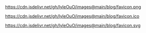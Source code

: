 https://cdn.jsdelivr.net/gh/lyleOuO/images@main/blog/favicon.png

https://cdn.jsdelivr.net/gh/lyleOuO/images@main/blog/favicon.ico

https://cdn.jsdelivr.net/gh/lyleOuO/images@main/blog/favicon.svg
